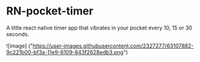 # RN-pocket-timer

A little react native timer app that vibrates in your pocket every 10, 15 or 30 seconds. 


![image] ("https://user-images.githubusercontent.com/2327277/63107882-9c221b00-bf3a-11e9-8109-843f2628edb3.png")
